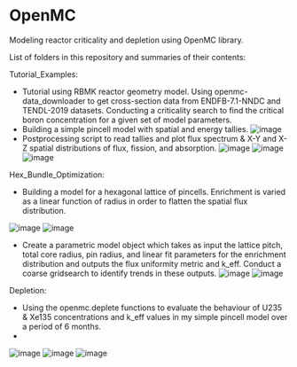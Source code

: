 # OpenMC
Modeling reactor criticality and depletion using OpenMC library.

List of folders in this repository and summaries of their contents:

Tutorial_Examples:

- Tutorial using RBMK reactor geometry model. Using openmc-data_downloader to get cross-section data from ENDFB-7.1-NNDC and TENDL-2019 datasets. Conducting a criticality search to find the critical boron concentration for a given set of model parameters.
- Building a simple pincell model with spatial and energy tallies.
![image](flux_spectrum.png)
- Postprocessing script to read tallies and plot flux spectrum & X-Y and X-Z spatial distributions of flux, fission, and absorption.
![image](xy_flux.png) ![image](xy_fission.png) ![image](xy_abs.png)

Hex_Bundle_Optimization:
- Building a model for a hexagonal lattice of pincells. Enrichment is varied as a linear function of radius in order to flatten the spatial flux distribution.

![image](lattice_geometry_xz_view.png) 
![image](lattice_geometry_xy_view.png)
- Create a parametric model object which takes as input the lattice pitch, total core radius, pin radius, and linear fit parameters for the enrichment distribution and outputs the flux uniformity metric and k_eff. Conduct a coarse gridsearch to identify trends in these outputs.
![image](k_eff_parametric.png)
![image](fu_parametric.png)

Depletion:
- Using the openmc.deplete functions to evaluate the behaviour of U235 & Xe135 concentrations and k_eff values in my simple pincell model over a period of 6 months.
- 
![image](k_eff_depletion.png) ![image](concentration_U235.png) ![image](concentration_Xe135.png)
